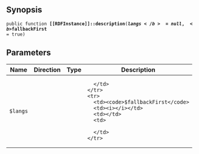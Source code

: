 ## Synopsis

<code>public function <b>[[RDFInstance]]::description</b>(<b>$langs</b> = null, <b>$fallbackFirst</b> = true)</code>

## Parameters

<table>
  <thead>
    <tr>
      <th>Name</th>
      <th>Direction</th>
      <th>Type</th>
      <th>Description</th>
    </tr>
  </thead>
  <tbody>
    <tr>
      <td><code>$langs</code>
      <td><i></i></td>
      <td></td>
      <td>

      </td>
    </tr>
    <tr>
      <td><code>$fallbackFirst</code>
      <td><i></i></td>
      <td></td>
      <td>

      </td>
    </tr>
  </tbody>
</table>

